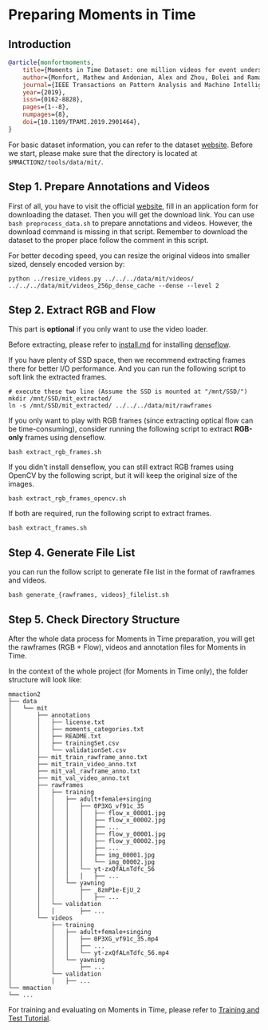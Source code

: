 # Preparing Moments in Time

## Introduction

<!-- [DATASET] -->

```BibTeX
@article{monfortmoments,
    title={Moments in Time Dataset: one million videos for event understanding},
    author={Monfort, Mathew and Andonian, Alex and Zhou, Bolei and Ramakrishnan, Kandan and Bargal, Sarah Adel and Yan, Tom and Brown, Lisa and Fan, Quanfu and Gutfruend, Dan and Vondrick, Carl and others},
    journal={IEEE Transactions on Pattern Analysis and Machine Intelligence},
    year={2019},
    issn={0162-8828},
    pages={1--8},
    numpages={8},
    doi={10.1109/TPAMI.2019.2901464},
}
```

For basic dataset information, you can refer to the dataset [website](http://moments.csail.mit.edu/).
Before we start, please make sure that the directory is located at `$MMACTION2/tools/data/mit/`.

## Step 1. Prepare Annotations and Videos

First of all, you have to visit the official [website](http://moments.csail.mit.edu/), fill in an application form for downloading the dataset. Then you will get the download link. You can use `bash preprocess_data.sh` to prepare annotations and videos. However, the download command is missing in that script. Remember to download the dataset to the proper place follow the comment in this script.

For better decoding speed, you can resize the original videos into smaller sized, densely encoded version by:

```shell
python ../resize_videos.py ../../../data/mit/videos/ ../../../data/mit/videos_256p_dense_cache --dense --level 2
```

## Step 2. Extract RGB and Flow

This part is **optional** if you only want to use the video loader.

Before extracting, please refer to [install.md](/docs/en/get_started/installation.md) for installing [denseflow](https://github.com/open-mmlab/denseflow).

If you have plenty of SSD space, then we recommend extracting frames there for better I/O performance. And you can run the following script to soft link the extracted frames.

```shell
# execute these two line (Assume the SSD is mounted at "/mnt/SSD/")
mkdir /mnt/SSD/mit_extracted/
ln -s /mnt/SSD/mit_extracted/ ../../../data/mit/rawframes
```

If you only want to play with RGB frames (since extracting optical flow can be time-consuming), consider running the following script to extract **RGB-only** frames using denseflow.

```shell
bash extract_rgb_frames.sh
```

If you didn't install denseflow, you can still extract RGB frames using OpenCV by the following script, but it will keep the original size of the images.

```shell
bash extract_rgb_frames_opencv.sh
```

If both are required, run the following script to extract frames.

```shell
bash extract_frames.sh
```

## Step 4. Generate File List

you can run the follow script to generate file list in the format of rawframes and videos.

```shell
bash generate_{rawframes, videos}_filelist.sh
```

## Step 5. Check Directory Structure

After the whole data process for Moments in Time preparation,
you will get the rawframes (RGB + Flow), videos and annotation files for Moments in Time.

In the context of the whole project (for Moments in Time only), the folder structure will look like:

```
mmaction2
├── data
│   └── mit
│       ├── annotations
│       │   ├── license.txt
│       │   ├── moments_categories.txt
│       │   ├── README.txt
│       │   ├── trainingSet.csv
│       │   └── validationSet.csv
│       ├── mit_train_rawframe_anno.txt
│       ├── mit_train_video_anno.txt
│       ├── mit_val_rawframe_anno.txt
│       ├── mit_val_video_anno.txt
│       ├── rawframes
│       │   ├── training
│       │   │   ├── adult+female+singing
│       │   │   │   ├── 0P3XG_vf91c_35
│       │   │   │   │   ├── flow_x_00001.jpg
│       │   │   │   │   ├── flow_x_00002.jpg
│       │   │   │   │   ├── ...
│       │   │   │   │   ├── flow_y_00001.jpg
│       │   │   │   │   ├── flow_y_00002.jpg
│       │   │   │   │   ├── ...
│       │   │   │   │   ├── img_00001.jpg
│       │   │   │   │   └── img_00002.jpg
│       │   │   │   └── yt-zxQfALnTdfc_56
│       │   │   │   │   ├── ...
│       │   │   └── yawning
│       │   │       ├── _8zmP1e-EjU_2
│       │   │       │   ├── ...
│       │   └── validation
│       │   │       ├── ...
│       └── videos
│           ├── training
│           │   ├── adult+female+singing
│           │   │   ├── 0P3XG_vf91c_35.mp4
│           │   │   ├── ...
│           │   │   └── yt-zxQfALnTdfc_56.mp4
│           │   └── yawning
│           │       ├── ...
│           └── validation
│           │   ├── ...
└── mmaction
└── ...

```

For training and evaluating on Moments in Time, please refer to [Training and Test Tutorial](/docs/en/user_guides/train_test.md).
